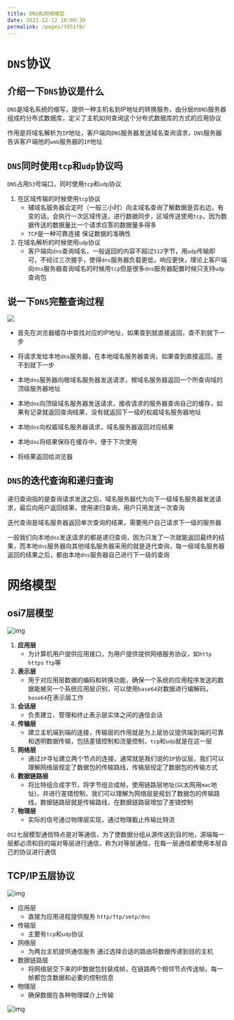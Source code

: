 ```yaml
---
title: DNS和网络模型
date: 2021-12-12 18:09:39
permalink: /pages/f051f8/
---
```


# `DNS`协议

## 介绍一下`DNS`协议是什么

`DNS`是域名系统的缩写，提供一种主机名到IP地址的转换服务，由分层`的DNS`服务器组成的分布式数据库，定义了主机如何查询这个分布式数据库的方式的应用协议

作用是将域名解析为`IP`地址，客户端向`DNS`服务器发送域名查询请求，`DNS`服务器告诉客户端他的`web`服务器的`IP`地址



## `DNS`同时使用`tcp`和`udp`协议吗

`DNS`占用`53`号端口，同时使用`tcp`和`udp`协议

1. 在区域传输的时候使用`tcp`协议
   - 辅域名服务器会定时（一般三小时）向主域名查询了解数据是否右边，有变的话，会执行一次区域传送，进行数据同步，区域传送使用`tcp`，因为数据传送的数据量比一个请求应答的数据量多得多
   - `TCP`是一种可靠连接 保证数据的准确性
1. 在域名解析的时候使用`udp`协议
   - 客户端向`dns`查询域名，一般返回的内容不超过`512`字节，用`udp`传输即可，不经过三次握手，使得`dns`服务器负载更低，响应更快，理论上客户端向`dns`服务器查询域名的时候用`tcp`但是很多`dns`服务器配置时候只支持`udp`查询包

## 说一下`DNS`完整查询过程

![](https://cdn.jsdelivr.net/gh/duochizhacai/generatePic/img/202201081154673.png)

- 首先在浏览器缓存中查找对应的IP地址，如果查到就直接返回，查不到就下一步
- 将请求发给本地`dns`服务器，在本地域名服务器查询，如果查到直接返回，差不到就下一步

- 本地`dns`服务器向根域名服务器发送请求，根域名服务器返回一个所查询域的顶级服务器地址
- 本地`dns`向顶级域名服务器发送请求，接收请求的服务器查询自己的缓存，如果有记录就返回查询结果，没有就返回下一级的权威域名服务器地址

- 本地`dns`向权威域名服务器请求，域名服务器返回对应结果
- 本地`dns`将结果保存在缓存中，便于下次使用

- 将结果返回给浏览器

## `DNS`的迭代查询和递归查询

递归查询指的是查询请求发送之后，域名服务器代为向下一级域名服务器发送请求，最后向用户返回结果，使用递归查询，用户只用发送一次查询

迭代查询是域名服务器返回单次查询的结果，需要用户自己请求下一级的服务器



一般我们向本地`dns`发送请求的都是递归查询，因为只发了一次就能返回最终的结果，而本地`dns`服务器向其他域名服务器采用的就是迭代查询，每一级域名服务器返回的结果之后，都由本地`dns`服务器自己进行下一级的查询



# 网络模型

## osi7层模型

![img](https://cdn.jsdelivr.net/gh/duochizhacai/generatePic/img/202112122148011.webp)

1. **应用层**
   - 为计算机用户提供应用接口，为用户提供提供网络服务协议，如`http` `https` `ftp`等
1. **表示层**
   - 用于对应用层数据的编码和转换功能，确保一个系统的应用程序发送的数据能被另一个系统应用层识别，可以使用`base64`对数据进行编解码，`base64`在表示层工作
1. **会话层**
   - 负责建立、管理和终止表示层实体之间的通信会话
1. **传输层**
   - 建立主机端到端的连接，传输层的作用就是为上层协议提供端到端的可靠和透明数据传输，包括差错控制和流量控制，`tcp`和`udp`就是在这一层
1. **网络层**
   - 通过`IP`寻址建立两个节点的连接，通常就是我们说的`IP`协议层，我们可以理解网络层规定了数据包的传输路线，传输层规定了数据包的传输方式
1. **数据链路层**
   - 将比特组合成字节，将字节组合成帧，使用链路层地址(以太网用`mac`地址)，并进行差错控制，我们可以理解为网络层是规划了数据包的传输路线，数据链路层就是传输路线，在数据链路层增加了差错控制
1. **物理层**
   - 实际的信号通过物理层实现，通过物理截止传输比特流



`OSI`七层模型通信特点是对等通信，为了使数据分组从源传送到目的地，源端每一层都必须和目的端对等层进行通信，称为对等层通信，在每一层通信都使用本层自己的协议进行通信



## TCP/IP五层协议

![img](https://cdn.jsdelivr.net/gh/duochizhacai/generatePic/img/202112122148362.webp)

- 应用层
  - 直接为应用进程提供服务 `http/ftp/smtp/dns`
- 传输层
  - 主要有`tcp`和`udp`协议
- 网络层
  - 为两台主机提供通信服务 通过选择合适的路由将数据传递到目的主机
- 数据链路层
  - 将网络层交下来的IP数据包封装成帧，在链路两个相邻节点传送帧，每一帧都包含数据和必要的控制信息
- 物理层
  - 确保数据在各种物理媒介上传输

![img](https://cdn.jsdelivr.net/gh/duochizhacai/generatePic/img/202112122149313.webp)

